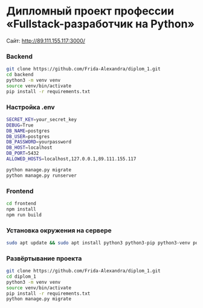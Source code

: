 # Дипломный проект профессии «Fullstack-разработчик на Python»

Сайт: http://89.111.155.117:3000/

### Backend

```bash
git clone https://github.com/Frida-Alexandra/diplom_1.git 
cd backend
python3 -m venv venv
source venv/bin/activate
pip install -r requirements.txt
```

### Настройка .env
```bash
SECRET_KEY=your_secret_key
DEBUG=True
DB_NAME=postgres
DB_USER=postgres
DB_PASSWORD=yourpassword
DB_HOST=localhost
DB_PORT=5432
ALLOWED_HOSTS=localhost,127.0.0.1,89.111.155.117
```

```bash
python manage.py migrate
python manage.py runserver
```
### Frontend

```bash
cd frontend
npm install
npm run build
```

### Установка окружения на сервере

```bash
sudo apt update && sudo apt install python3 python3-pip python3-venv postgresql nginx nodejs npm -y
```

### Развёртывание проекта

```bash
git clone https://github.com/Frida-Alexandra/diplom_1.git
cd diplom_1
python3 -m venv venv
source venv/bin/activate
pip install -r requirements.txt
python manage.py migrate
```
